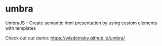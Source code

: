 # umbra
UmbraJS - Create semantic html presentation by using custom elements with templates

Check out our demo: https://wisdomsky.github.io/umbra/
